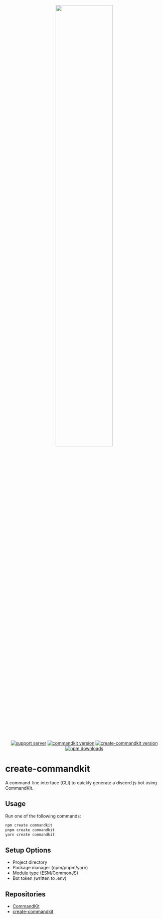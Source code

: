 <div align="center">
    <img src="https://raw.githubusercontent.com/underctrl-io/commandkit/master/apps/docs/public/ckit_logo.png" width="60%" />
    <br />
    <a href="https://ctrl.lol/discord"><img src="https://img.shields.io/discord/1055188344188973066?color=5865F2&logo=discord&logoColor=white" alt="support server" /></a>
    <a href="https://www.npmjs.com/package/commandkit"><img src="https://img.shields.io/npm/v/commandkit?maxAge=3600&label=commandkit" alt="commandkit version" /></a>
    <a href="https://www.npmjs.com/package/commandkit"><img src="https://img.shields.io/npm/v/create-commandkit?maxAge=3600&label=create-commandkit" alt="create-commandkit version" /></a>
    <a href="https://www.npmjs.com/package/commandkit"><img src="https://img.shields.io/npm/dt/commandkit?maxAge=3600" alt="npm downloads" /></a>
</div>

# create-commandkit

A command-line interface (CLI) to quickly generate a discord.js bot using CommandKit.

## Usage

Run one of the following commands:

```sh
npm create commandkit
pnpm create commandkit
yarn create commandkit
```

## Setup Options

- Project directory
- Package manager (npm/pnpm/yarn)
- Module type (ESM/CommonJS)
- Bot token (written to .env)

## Repositories

- [CommandKit](https://github.com/underctrl-io/commandkit)
- [create-commandkit](https://github.com/m1-dev/create-commandkit)
